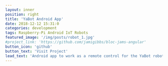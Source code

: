 ```yaml
---
layout: inner
position: right
title: 'YaBot Android App'
date: 2018-12-12 15:31:0
categories: development
tags: Raspberry-Pi Android IoT Robots
featured_image: '/img/posts/robot_1.jpg'
#project_link: 'https://github.com/jamigibbs/bloc-jams-angular'
button_icon: 'github'
button_text: 'Visit Project'
lead_text: 'Android app to work as a remote control for the YaBot robotic car'
---
```

